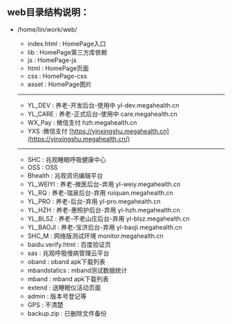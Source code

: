

## web目录结构说明：

- /home/lin/work/web/

  - index.html : HomePage入口
  - lib : HomePage第三方库依赖
  - js : HomePage-js
  - html : HomePage页面
  - css : HomePage-css
  - asset : HomePage图片

  ------

  - YL_DEV : 养老-开发后台-使用中 yl-dev.megahealth.cn
  - YL_CARE : 养老-正式后台-使用中 care.megahealth.cn
  - WX_Pay : 微信支付 hzh.megahealth.cn
  - YXS :微信支付 [https://yinxingshu.megahealth.cn](https://yinxingshu.megahealth.cn/)

  ------

  - SHC : 兆观睡眠呼吸健康中心
  - OSS : OSS
  - Bhealth : 兆观资讯编辑平台
  - YL_WEIYI : 养老-微医后台-弃用 yl-weiy.megahealth.cn
  - YL_RQ : 养老-瑞泉后台-弃用 ruiquan.megahealth.cn
  - YL_PRO : 养老-后台-弃用 yl-pro.megahealth.cn
  - YL_HZH : 养老-惠照护后台-弃用 yl-hzh.megahealth.cn
  - YL_BLSZ : 养老-不老山庄后台-弃用 yl-blsz.megahealth.cn
  - YL_BAOJI : 养老-宝济后台-弃用 yl-baoji.megahealth.cn
  - SHC_M : 网络版测试环境 monitor.megahealth.cn
  - baidu.verify.html : 百度验证页
  - sas : 兆观呼吸慢病管理云平台
  - oband : oband apk下载列表
  - mbandstatics : mband测试数据统计
  - mband : mband apk下载列表
  - extend : 送睡眠仪活动页面
  - admin : 版本号登记等
  - GPS : 不清楚
  - backup.zip : 已删除文件备份